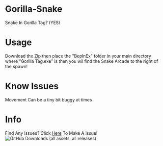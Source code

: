 # Gorilla-Snake
Snake In Gorilla Tag? (YES)

# Usage
Download the <a href = "https://github.com/Blas1ed/Gorilla-Snake/releases/latest">Zip<a> then place the "BepInEx" folder in your main directory where "Gorilla Tag.exe" is then you wil find the Snake Arcade to the right of the spawn!

# Know Issues
Movement Can be a tiny bit buggy at times

# Info
Find Any Issues? Click <a href = "https://github.com/Blas1ed/Gorilla-Snake/issues/new/choose">Here<a> To Make A Issue!
![GitHub Downloads (all assets, all releases)](https://img.shields.io/github/downloads/Blas1ed/Gorilla-Snake/total?color=%2300FF00)


